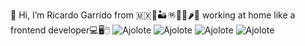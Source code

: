 👋 Hi, I’m Ricardo Garrido from 🇲🇽🌵🏜️🪅🌮🌯🌶️🥑 working at home like a frontend developer💻🖥️🖱️
![Ajolote](https://yogendra.me/2017/07/20/migration-mania/html-js-css.png)
![Ajolote](https://media.licdn.com/dms/image/v2/C4E12AQH-nvJEgehdgQ/article-cover_image-shrink_600_2000/article-cover_image-shrink_600_2000/0/1520206701442?e=2147483647&v=beta&t=JayClY13eRUpr9qnSLrJ5JIltfkr5DXf2OWG570Ch5w)
![Ajolote](https://mariohd.com/content/images/2019/05/bootstrap-sass.png)
![Ajolote](https://cdn-1.webcatalog.io/catalog/npm/npm-icon-filled-256.png?v=1714781189228)


<!---
rych182/rych182 is a ✨ special ✨ repository because its `README.md` (this file) appears on your GitHub profile.
You can click the Preview link to take a look at your changes.
--->
